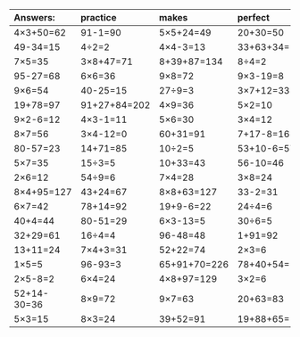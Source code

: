 | Answers: | practice | makes | perfect | ! |
| :--- | :--- | :--- | :--- | :--- |
| 4×3+50=62 | 91-1=90 | 5×5+24=49 | 20+30=50 | 57+85-92=50 | 
| 49-34=15 | 4÷2=2 | 4×4-3=13 | 33+63+34=130 | 2×8=16 | 
| 7×5=35 | 3×8+47=71 | 8+39+87=134 | 8÷4=2 | 36÷9=4 | 
| 95-27=68 | 6×6=36 | 9×8=72 | 9×3-19=8 | 28÷7=4 | 
| 9×6=54 | 40-25=15 | 27÷9=3 | 3×7+12=33 | 44+33=77 | 
| 19+78=97 | 91+27+84=202 | 4×9=36 | 5×2=10 | 9×5=45 | 
| 9×2-6=12 | 4×3-1=11 | 5×6=30 | 3×4=12 | 48+8-32=24 | 
| 8×7=56 | 3×4-12=0 | 60+31=91 | 7+17-8=16 | 5×3-4=11 | 
| 80-57=23 | 14+71=85 | 10÷2=5 | 53+10-6=57 | 43+11+53=107 | 
| 5×7=35 | 15÷3=5 | 10+33=43 | 56-10=46 | 16+85+94=195 | 
| 2×6=12 | 54÷9=6 | 7×4=28 | 3×8=24 | 6×3=18 | 
| 8×4+95=127 | 43+24=67 | 8×8+63=127 | 33-2=31 | 7×7=49 | 
| 6×7=42 | 78+14=92 | 19+9-6=22 | 24÷4=6 | 3×3-6=3 | 
| 40+4=44 | 80-51=29 | 6×3-13=5 | 30÷6=5 | 47+93-70=70 | 
| 32+29=61 | 16÷4=4 | 96-48=48 | 1+91=92 | 2×2+6=10 | 
| 13+11=24 | 7×4+3=31 | 52+22=74 | 2×3=6 | 81-59=22 | 
| 1×5=5 | 96-93=3 | 65+91+70=226 | 78+40+54=172 | 86-57=29 | 
| 2×5-8=2 | 6×4=24 | 4×8+97=129 | 3×2=6 | 4×4-11=5 | 
| 52+14-30=36 | 8×9=72 | 9×7=63 | 20+63=83 | 83-21=62 | 
| 5×3=15 | 8×3=24 | 39+52=91 | 19+88+65=172 | 36-32=4 | 
